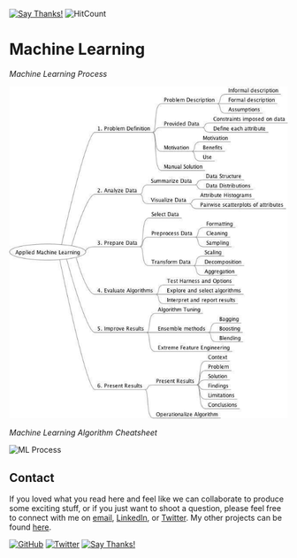 [![Say Thanks!](https://img.shields.io/badge/Say-Thanks!-yellow.svg)](http://bit.ly/2M0s0Vu)
![HitCount](http://hits.dwyl.io/harshbg/Data-Science-Interview-Prep/tree/master/Machine%20Learning.svg)

# Machine Learning

*Machine Learning Process*

![ML Process](./MLProcess.jpg)

*Machine Learning Algorithm Cheatsheet*

![ML Process](./MLAlgorithm.jpg)

## Contact

If you loved what you read here and feel like we can collaborate to produce some exciting stuff, or if you
just want to shoot a question, please feel free to connect with me on <a href="hello@gupta-harsh.com" target="_blank">email</a>, 
<a href="http://bit.ly/2uOIUeo" target="_blank">LinkedIn</a>, or 
<a href="http://bit.ly/2CZv1i5" target="_blank">Twitter</a>. 
My other projects can be found [here](http://bit.ly/2UlyFgC).

[![GitHub](https://img.shields.io/github/followers/harshbg.svg?style=social)](http://bit.ly/2HYQaL1)
[![Twitter](https://img.shields.io/twitter/follow/harshbg.svg?style=social)](http://bit.ly/2VHxROX)
[![Say Thanks!](https://img.shields.io/badge/Say-Thanks!-yellow.svg)](http://bit.ly/2M0s0Vu)

